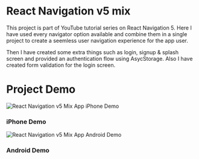 # React Navigation v5 mix

This project is part of YouTube tutorial series on React Navigation 5. Here I have used every navigator option available and combine them in a single project to create a seemless user navigation experience for the app user.

Then I have created some extra things such as login, signup & splash screen and provided an authentication flow using AsycStorage. Also I have created form validation for the login screen.


# Project Demo
![React Navigation v5 Mix App iPhone Demo](https://raw.githubusercontent.com/itzpradip/react-navigation-v5-mix/master/app-interaction-demo-iphone.gif)
### iPhone Demo

![React Navigation v5 Mix App Android Demo](https://raw.githubusercontent.com/itzpradip/react-navigation-v5-mix/master/app-interaction-demo-android.gif)
### Android Demo
